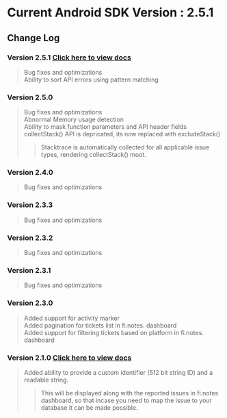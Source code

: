 

# Current Android SDK Version : 2.5.1

## Change Log

### Version 2.5.1 [Click here to view docs](https://finotes.github.io/2018/02/02/java-docs)
> Bug fixes and optimizations  
> Ability to sort API errors using pattern matching

### Version 2.5.0 
> Bug fixes and optimizations  
> Abnormal Memory usage detection  
> Ability to mask function parameters and API header fields  
> collectStack() API is depricated, its now replaced with excludeStack()
>> Stacktrace is automatically collected for all applicable issue types, rendering collectStack() moot.  


### Version 2.4.0 
> Bug fixes and optimizations

### Version 2.3.3 
> Bug fixes and optimizations

### Version 2.3.2 
> Bug fixes and optimizations

### Version 2.3.1 
> Bug fixes and optimizations

### Version 2.3.0 
> Added support for activity marker  
> Added pagination for tickets list in fi.notes. dashboard  
> Added support for filtering tickets based on platform in fi.notes. dashboard

### Version 2.1.0 [Click here to view docs](https://finotes.github.io/2018/01/19/android-java-docs)

> Added ability to provide a custom identifier (512 bit string ID) and a readable string.   
>> This will be displayed along with the reported issues in fi.notes dashboard, so that incase you need to map the issue to your database it can be made possible.  



